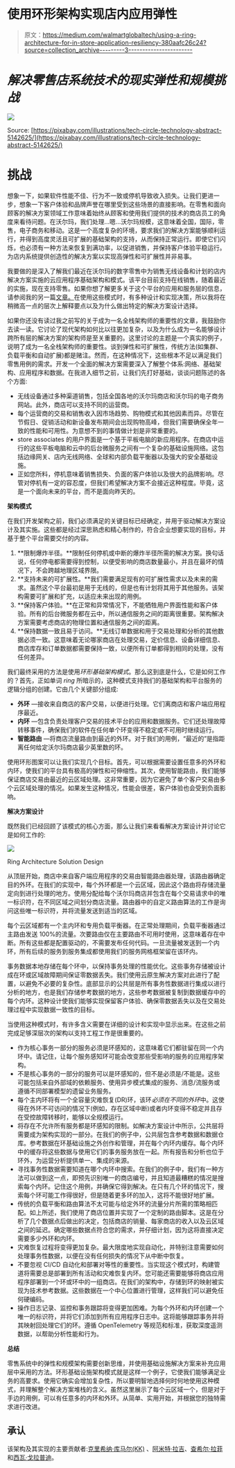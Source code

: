 # 使用环形架构实现店内应用弹性

> 原文：<https://medium.com/walmartglobaltech/using-a-ring-architecture-for-in-store-application-resiliency-380aafc26c24?source=collection_archive---------3----------------------->

# ***解决零售店系统技术的现实弹性和规模挑战***

![](img/858169e2d0181c1a67a60b44e694c03b.png)

Source: [https://pixabay.com/illustrations/tech-circle-technology-abstract-5142625/](https://pixabay.com/illustrations/tech-circle-technology-abstract-5142625/)

# 挑战

想象一下，如果软件性能不佳、行为不一致或停机导致收入损失。让我们更进一步，想象一下客户体验和品牌声誉在哪里受到这些场景的直接影响。在零售和面向顾客的解决方案领域工作意味着始终从顾客和使用我们提供的技术的商店员工的角度来看待问题。在沃尔玛，我们处理…嗯…沃尔玛规模，这意味着全国，国际，零售，电子商务和移动。这是一个高度复杂的环境，要求我们的解决方案能够顺利运行，并得到高度灵活且可扩展的基础架构的支持，从而保持正常运行。即使它们闪烁，也必须有一种方法来恢复到满功率，以促进销售，并保持客户体验平稳运行。为店内系统提供创造性的解决方案以实现高弹性和可扩展性并非易事。

我要做的是深入了解我们最近在沃尔玛的数字零售中为销售无线设备和计划的店内解决方案实施的云应用程序基础架构和模式。该平台目前支持在线销售，随着最近的实施，现在支持零售。如果你想了解更多关于这个平台的应用和服务层的信息，请参阅我的另一篇[文章。](/walmartglobaltech/microservices-with-orchestration-and-choreography-d09941b1b4e6)在使用这些模式时，有多种设计和实现决策，所以我将在稍微高一点的层次上解释要点以及为什么做出特定的解决方案设计选择。

如果你还没有读过我之前写的关于成为一名全栈架构师的重要性的文章，我鼓励你去读一读。它讨论了现代架构如何比以往更加复杂，以及为什么成为一名能够设计跨所有层的解决方案的架构师是至关重要的。这里讨论的主题是一个真实的例子，说明了成为一名全栈架构师的重要性。谈到弹性和可扩展性，传统方法(如集群、负载平衡和自动扩展)都是赌注。然而，在这种情况下，这些根本不足以满足我们零售用例的需求。开发一个全面的解决方案需要深入了解整个体系:网络、基础架构、应用程序和数据。在我进入细节之前，让我们先打好基础，谈谈问题陈述的各个方面:

*   无线设备通过多种渠道销售，包括全国各地的沃尔玛商店和沃尔玛的电子商务网站。此外，商店可以支持不同的运营商。
*   每个运营商的交易和销售收入因市场趋势、购物模式和其他因素而异。尽管在节假日、促销活动和新设备发布期间会出现购物高峰，但我们需要确保全年一致的性能和可用性。为意想不到的事情做计划是非常重要的。
*   store associates 的用户界面是一个基于平板电脑的新应用程序。在商店中运行的这些平板电脑和云中的后台微服务之间有一个复杂的基础设施网络。这包括边缘网关、店内无线网络、全球和内部负载平衡器以及强大的安全基础设施。
*   正如您所料，停机意味着销售损失、负面的客户体验以及很大的品牌影响。尽管对停机有一定的容忍度，但我们希望解决方案不会接近这种程度。毕竟，这是一个面向未来的平台，而不是面向昨天的。

**架构模式**

在我们开发架构之前，我们必须满足的关键目标已经确定，并用于驱动解决方案设计及其实施。这些都是经过深思熟虑和精心制作的，符合企业想要实现的目标，并基于整个平台需要交付的内容。

1.  **限制爆炸半径。**限制任何停机或中断的爆炸半径所需的解决方案。换句话说，任何停电都需要得到控制，以便受影响的商店数量最小，并且在最坏的情况下，不会跨越地理区域界限。
2.  **支持未来的可扩展性。**我们需要满足现有的可扩展性需求以及未来的需求。虽然这个平台最初是用于无线的，但是也有计划将其用于其他服务。该架构需要可扩展和扩充，以适应未来出现的用例。
3.  **保持客户体验。**在正常和异常情况下，不能牺牲用户界面性能和客户体验。所有的后台微服务都在云中，所以通信服务之间的距离很重要。架构解决方案需要考虑商店的物理位置和通信服务之间的距离。
4.  **保持数据一致且易于访问。**无线订单数据和用于交易处理和分析的其他数据必须一致。这意味着无论哪家商店在处理交易，定价信息、设备详细信息、商店库存和订单数据都需要保持一致，以便所有订单都得到相同的处理，没有任何差异。

我们最终采用的方法是使用*环形基础架构模式*。那么这到底是什么，它是如何工作的？首先，正如单词 *ring* 所暗示的，这种模式支持我们的基础架构和平台服务的逻辑分组的创建。它由几个关键部分组成:

*   **外环** —接收来自商店的客户交易，以便进行处理。它们离商店和客户端应用程序最近。
*   **内环** —包含负责处理客户交易的技术平台的应用和数据服务。它们还处理故障转移事件，确保我们的软件在任何单个环变得不稳定或不可用时继续运行。
*   **智能路由** —将商店流量路由到最近的外环。对于我们的用例，“最近的”是指距离任何给定沃尔玛商店最少英里数的环。

使用环形图案可以让我们实现几个目标。首先，可以根据需要设置任意多的外环和内环，使我们的平台具有极高的弹性和可伸缩性。其次，使用智能路由，我们能够保证商店交易由最近的云区域处理。这非常重要，因为它避免了单个客户交易由多个云区域处理的情况。如果发生这种情况，性能会很差，客户体验也会受到负面影响。

**解决方案设计**

既然我们已经回顾了该模式的核心方面，那么让我们来看看解决方案设计并讨论它是如何工作的:

![](img/2c93401f5bda51ef3f5ca0a9753aff30.png)

Ring Architecture Solution Design

从顶层开始，商店中来自客户端应用程序的交易由智能路由器处理，该路由器确定目的外环。在我们的实现中，每个外环都是一个云区域，因此这个路由将存储流量定向到进行处理的地方。使用分配给每个沃尔玛商店并包含在每个交易请求中的唯一标识符，在不同区域之间划分商店流量。路由器中的自定义路由算法的工作是询问这些唯一标识符，并将流量发送到适当的区域。

每个云区域都有一个主内环和专用负载平衡器。在正常处理期间，负载平衡器通过主路由发送 100%的流量。次要路由仅在主要路由不可用时使用，这意味着存在中断。所有这些都是配置驱动的，不需要发布任何代码。一旦流量被发送到一个内环，所有后续的服务到服务集成都使用我们的服务网格框架留在该环内。

事务数据本地存储在每个环中，以保持事务处理的性能优化。这些事务存储被设计成在环或区域故障期间保证零数据丢失。我们使用云原生解决方案对此进行了配置，以避免不必要的复杂性。底部显示的公共层是所有事务性数据进行集成以进行分析的地方，也是我们存储参考数据的地方，这些参考数据被复制到数据缓存中的每个内环。这种设计使我们能够实现保留客户体验、确保零数据丢失以及在交易处理过程中实现数据一致性的目标。

当使用这种模式时，有许多含义需要在详细的设计和实现中显示出来。在这些之前完成足够深层次的架构以支持工程工作是很重要的。

*   作为核心事务一部分的服务必须是环感知的，这意味着它们都驻留在同一个内环中。请记住，让每个服务感知环可能会改变那些受影响的服务的应用程序架构。
*   不是核心事务的一部分的服务可以是环感知的，但不是必须是/不能是。这些可能包括来自外部域的依赖服务、使用异步模式集成的服务、消息/流服务或遵循不同部署模型的遗留业务服务。
*   每个主内环将有一个全容量灾难恢复(DR)环，该环*必须在不同的外环*中。这使得在外环不可访问的情况下(例如，存在区域中断)或者内环变得不稳定并且存在受控故障转移时，能够以全规模运行。
*   将存在不允许所有服务都是环感知的限制。如解决方案设计中所示，公共层将需要成为架构实现的一部分。在我们的例子中，公共层包含参考数据和数据仓库。参考数据在环基础设施之外创作和管理，并在每个内环内缓存。每个内环中的缓存将这些数据与使用它们的事务服务放在一起。所有报告和分析也位于环外，为运营分析提供单一、集成的来源。
*   寻找事务性数据需要知道在哪个内环中搜索。在我们的例子中，我们有一种方法可以做到这一点，即预先识别唯一的商店编号，并且知道最糟糕的情况是搜索每个内环。记住这个用例，并确保它得到解决。在只有几个环的情况下，搜索每个环可能工作得很好，但是随着更多环的加入，这将不能很好地扩展。
*   传统的负载平衡和路由算法不太可能与给定外环的流量分片所需的策略相匹配。如上所述，我们使用了商店位置并实现了一个定制的路由脚本。这是在分析了几个数据点后做出的决定，包括商店的销量、每家商店的收入以及云区域之间的延迟。确定哪些数据点符合您的需求，并仔细计划，因为这将直接决定需要多少外环和内环。
*   灾难恢复过程将变得更加复杂。最大限度地实现自动化，并特别注意需要如何处理事务性数据，以便在没有任何损失的情况下从中断中恢复。
*   不要忽视 CI/CD 自动化和部署对等性的重要性。当实现这个模式时，构建管道将需要总是部署到所有活动和灾难恢复内环。您可能还需要能够将商店应用程序部署到一个环或环中的一组商店。在我们的架构中，存储到环的映射被实现为技术参考数据。这些数据在一个中心位置进行管理，这样我们可以避免任何硬编码。
*   操作日志记录、监控和事务跟踪将变得更加困难。为每个外环和内环创建一个唯一的标识符，并将它们添加到所有应用程序日志中。这将能够跟踪事务并将其映射回处理它们的环。遵循 OpenTelemetry 等规范和标准，获取深度遥测数据，以帮助分析性能和行为。

**总结**

零售系统中的弹性和规模架构需要创新思维，并使用基础设施解决方案来补充应用层中采用的方法。环形基础设施架构模式就是这样一个例子，它使我们能够满足业务的高要求。使用它确实会增加复杂性，所以要明智地选择何时何地使用这种模式，并理解整个解决方案堆栈的含义。虽然这里展示了每个云区域一个，但是对于手边的用例，可以有任意多的内环和外环。从简单、实用开始，并根据您的独特需求进行改进。

## 承认

该架构及其实现的主要贡献者:[克里希纳·库马尔(KK)](/@sskrishna.kumar) 、[阿米特·拉吉](https://amit894.medium.com/)、[查希尔·拉菲](/@zahiritpro)和[西瓦·戈拉普迪](https://www.linkedin.com/in/siva-gollapudi-66621a6/)。